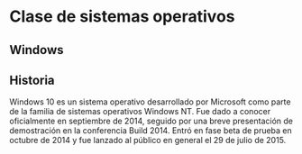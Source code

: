 # Clase de sistemas operativos
## Windows
## Historia

Windows 10 es un sistema operativo desarrollado por Microsoft como parte de la familia de sistemas operativos Windows NT.​ Fue dado a conocer oficialmente en septiembre de 2014, seguido por una breve presentación de demostración en la conferencia Build 2014. Entró en fase beta de prueba en octubre de 2014 y fue lanzado al público en general el 29 de julio de 2015.